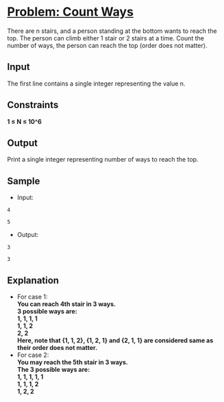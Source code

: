 # [Problem: Count Ways](https://my.newtonschool.co/playground/code/dykrfhc9ftd4)

There are n stairs, and a person standing at the bottom wants to reach the top. The person can climb either 1 stair or 2 stairs at a time. Count the number of ways, the person can reach the top (order does not matter).

## Input

The first line contains a single integer representing the value n.

## Constraints

**1 ≤ N ≤ 10^6**

## Output

Print a single integer representing number of ways to reach the top.

## Sample

- Input:
```
4

5
```

- Output:
```
3

3
```

## Explanation

- For case 1: <br> **You can reach 4th stair in 3 ways. <br>
3 possible ways are: <br>
1, 1, 1, 1 <br>
1, 1, 2 <br>
2, 2<br>
Here, note that {1, 1, 2}, {1, 2, 1} and {2, 1, 1} are considered same as their order does not matter.** <br>
- For case 2: <br> **You may reach the 5th stair in 3 ways.<br>
The 3 possible ways are: <br>
1, 1, 1, 1, 1<br>
1, 1, 1, 2<br>
1, 2, 2<br>**
